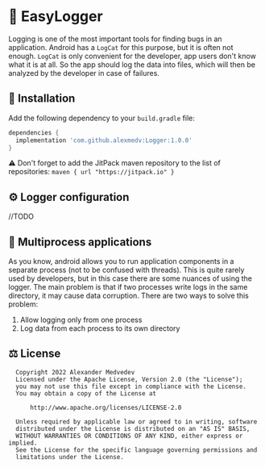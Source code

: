 # :memo: EasyLogger
Logging is one of the most important tools for finding bugs in an application. Android has a `LogCat` for this purpose, but it is often not enough. `LogCat` is only convenient for the developer, app users don't know what it is at all. So the app should log the data into files, which will then be analyzed by the developer in case of failures.

## :wrench: Installation
Add the following dependency to your `build.gradle` file:
```groovy
dependencies {
  implementation 'com.github.alexmedv:Logger:1.0.0'
}
```
:warning: Don't forget to add the JitPack maven repository to the list of repositories: `maven { url "https://jitpack.io" }`


## :gear: Logger configuration
//TODO

## :rocket: Multiprocess applications
As you know, android allows you to run application components in a separate process (not to be confused with threads). This is quite rarely used by developers, but in this case there are some nuances of using the logger. The main problem is that if two processes write logs in the same directory, it may cause data corruption. There are two ways to solve this problem:
1) Allow logging only from one process
2) Log data from each process to its own directory

## :balance_scale: License
```
  Copyright 2022 Alexander Medvedev
  Licensed under the Apache License, Version 2.0 (the "License");
  you may not use this file except in compliance with the License.
  You may obtain a copy of the License at

      http://www.apache.org/licenses/LICENSE-2.0

  Unless required by applicable law or agreed to in writing, software
  distributed under the License is distributed on an "AS IS" BASIS,
  WITHOUT WARRANTIES OR CONDITIONS OF ANY KIND, either express or implied.
  See the License for the specific language governing permissions and
  limitations under the License.
```
